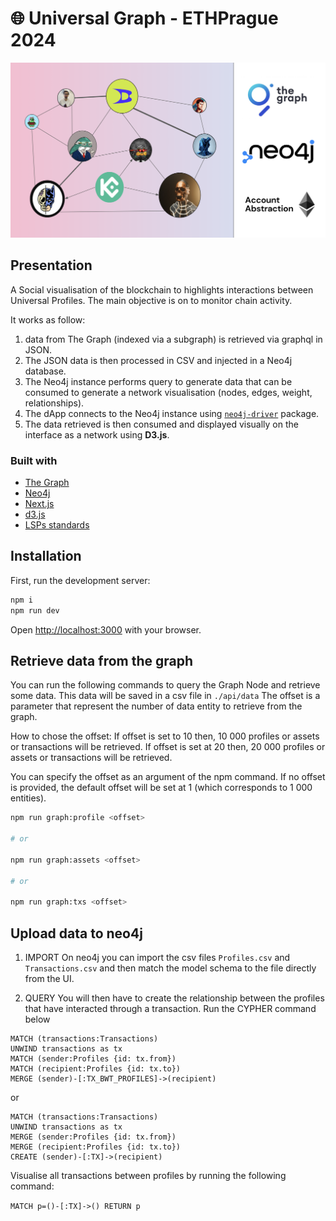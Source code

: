# 🌐 Universal Graph - ETHPrague 2024

![Cover image hackathon EthPrague 2024](./docs/ogp.png)

## Presentation

A Social visualisation of the blockchain to highlights interactions between Universal Profiles. The main objective is on to monitor chain activity.

It works as follow:

1. data from The Graph (indexed via a subgraph) is retrieved via graphql in JSON.
2. The JSON data is then processed in CSV and injected in a Neo4j database.
3. The Neo4j instance performs query to generate data that can be consumed to generate a network visualisation (nodes, edges, weight, relationships).
4. The dApp connects to the Neo4j instance using [`neo4j-driver`](https://www.npmjs.com/package/neo4j-driver) package.
5. The data retrieved is then consumed and displayed visually on the interface as a network using **D3.js**.

### Built with

- [The Graph](./api/)
- [Neo4j](https://neo4j.com/)
- [Next.js](https://nextjs.org/)
- [d3.js](https://d3js.org)
- [LSPs standards](https://docs.lukso.tech/standards/introduction)

## Installation

First, run the development server:

```bash
npm i
npm run dev
```

Open [http://localhost:3000](http://localhost:3000) with your browser.

## Retrieve data from the graph

You can run the following commands to query the Graph Node and retrieve some data. This data will be saved in a csv file in `./api/data`
The offset is a parameter that represent the number of data entity to retrieve from the graph.

How to chose the offset:
If offset is set to 10 then, 10 000 profiles or assets or transactions will be retrieved.
If offset is set at 20 then, 20 000 profiles or assets or transactions will be retrieved.

You can specify the offset as an argument of the npm command. If no offset is provided, the default offset will be set at 1 (which corresponds to 1 000 entities).

```bash
npm run graph:profile <offset>

# or

npm run graph:assets <offset>

# or

npm run graph:txs <offset>
```

## Upload data to neo4j

1. IMPORT
   On neo4j you can import the csv files `Profiles.csv` and `Transactions.csv` and then match the model schema to the file directly from the UI.

2. QUERY
   You will then have to create the relationship between the profiles that have interacted through a transaction.
   Run the CYPHER command below

```cypher
MATCH (transactions:Transactions)
UNWIND transactions as tx
MATCH (sender:Profiles {id: tx.from})
MATCH (recipient:Profiles {id: tx.to})
MERGE (sender)-[:TX_BWT_PROFILES]->(recipient)
```

or

```cypher
MATCH (transactions:Transactions)
UNWIND transactions as tx
MERGE (sender:Profiles {id: tx.from})
MERGE (recipient:Profiles {id: tx.to})
CREATE (sender)-[:TX]->(recipient)
```

Visualise all transactions between profiles by running the following command:

`MATCH p=()-[:TX]->() RETURN p`
